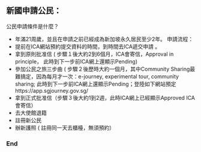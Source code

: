 ## 新國申請公民：

公民申請條件是什麼？

- 年滿21周歲，並且在申請之前已經成為新加坡永久居民至少2年。
申請流程：
- 提前在ICA網站預約提交資料的時間，到時間去ICA遞交申請 。
- 拿到原則批准信 ( 步驟１後大約2到6個月，ICA會寄信，Approval in principle， 此時到下一步前ICA網上還顯示Pending)
- 參加公民之旅三步曲 ( 步驟２後歷時大約一個月，其中Community Sharing最難搞定，因為每月才一次：e-journey, experimental tour, community sharing;
此時到下一步前ICA網上還顯示Pending；登陸如下網站預定https://app.sgjourney.gov.sg/
- 拿到正式批准信（步驟３後大約1到2週，此時ICA網上已經顯示Approved ICA會寄信）
- 去大使館退籍
- 註冊新公民
- 辦新護照 ( 註冊同一天去櫃檯，無須預約）

### End
